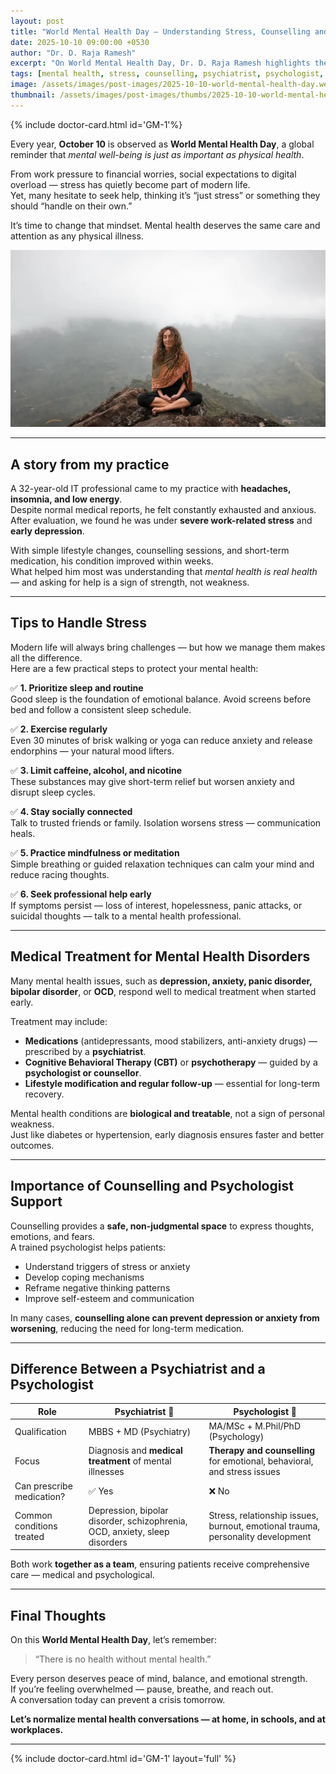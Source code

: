 ```yaml
---
layout: post
title: "World Mental Health Day — Understanding Stress, Counselling and When to Seek Help"
date: 2025-10-10 09:00:00 +0530
author: "Dr. D. Raja Ramesh"
excerpt: "On World Mental Health Day, Dr. D. Raja Ramesh highlights the importance of mental well-being, practical tips to manage stress, and when to seek medical or psychological help."
tags: [mental health, stress, counselling, psychiatrist, psychologist, depression, anxiety, Dr. D. Raja Ramesh]
image: /assets/images/post-images/2025-10-10-world-mental-health-day.webp
thumbnail: /assets/images/post-images/thumbs/2025-10-10-world-mental-health-day.webp
---
```

{% include doctor-card.html id='GM-1'%}


Every year, **October 10** is observed as **World Mental Health Day**, a global reminder that *mental well-being is just as important as physical health*.  

From work pressure to financial worries, social expectations to digital overload — stress has quietly become part of modern life.  
Yet, many hesitate to seek help, thinking it’s “just stress” or something they should “handle on their own.”

It’s time to change that mindset. Mental health deserves the same care and attention as any physical illness.

![World Mental Health Day — Awareness and Care](/assets/images/post-images/2025-10-10-world-mental-health-day.webp)

---

## A story from my practice

A 32-year-old IT professional came to my practice with **headaches, insomnia, and low energy**.  
Despite normal medical reports, he felt constantly exhausted and anxious.  
After evaluation, we found he was under **severe work-related stress** and **early depression**.

With simple lifestyle changes, counselling sessions, and short-term medication, his condition improved within weeks.  
What helped him most was understanding that *mental health is real health* — and asking for help is a sign of strength, not weakness.

---

## Tips to Handle Stress

Modern life will always bring challenges — but how we manage them makes all the difference.  
Here are a few practical steps to protect your mental health:

✅ **1. Prioritize sleep and routine**  
Good sleep is the foundation of emotional balance. Avoid screens before bed and follow a consistent sleep schedule.  

✅ **2. Exercise regularly**  
Even 30 minutes of brisk walking or yoga can reduce anxiety and release endorphins — your natural mood lifters.  

✅ **3. Limit caffeine, alcohol, and nicotine**  
These substances may give short-term relief but worsen anxiety and disrupt sleep cycles.  

✅ **4. Stay socially connected**  
Talk to trusted friends or family. Isolation worsens stress — communication heals.  

✅ **5. Practice mindfulness or meditation**  
Simple breathing or guided relaxation techniques can calm your mind and reduce racing thoughts.  

✅ **6. Seek professional help early**  
If symptoms persist — loss of interest, hopelessness, panic attacks, or suicidal thoughts — talk to a mental health professional.  

---

## Medical Treatment for Mental Health Disorders

Many mental health issues, such as **depression, anxiety, panic disorder, bipolar disorder**, or **OCD**, respond well to medical treatment when started early.

Treatment may include:
- **Medications** (antidepressants, mood stabilizers, anti-anxiety drugs) — prescribed by a **psychiatrist**.  
- **Cognitive Behavioral Therapy (CBT)** or **psychotherapy** — guided by a **psychologist or counsellor**.  
- **Lifestyle modification and regular follow-up** — essential for long-term recovery.

Mental health conditions are **biological and treatable**, not a sign of personal weakness.  
Just like diabetes or hypertension, early diagnosis ensures faster and better outcomes.

---

## Importance of Counselling and Psychologist Support

Counselling provides a **safe, non-judgmental space** to express thoughts, emotions, and fears.  
A trained psychologist helps patients:
- Understand triggers of stress or anxiety  
- Develop coping mechanisms  
- Reframe negative thinking patterns  
- Improve self-esteem and communication  

In many cases, **counselling alone can prevent depression or anxiety from worsening**, reducing the need for long-term medication.

---

## Difference Between a Psychiatrist and a Psychologist

| Role | Psychiatrist 🧠 | Psychologist 💬 |
|------|----------------|----------------|
| Qualification | MBBS + MD (Psychiatry) | MA/MSc + M.Phil/PhD (Psychology) |
| Focus | Diagnosis and **medical treatment** of mental illnesses | **Therapy and counselling** for emotional, behavioral, and stress issues |
| Can prescribe medication? | ✅ Yes | ❌ No |
| Common conditions treated | Depression, bipolar disorder, schizophrenia, OCD, anxiety, sleep disorders | Stress, relationship issues, burnout, emotional trauma, personality development |

Both work **together as a team**, ensuring patients receive comprehensive care — medical and psychological.

---

## Final Thoughts

On this **World Mental Health Day**, let’s remember:  
> “There is no health without mental health.”

Every person deserves peace of mind, balance, and emotional strength.  
If you’re feeling overwhelmed — pause, breathe, and reach out.  
A conversation today can prevent a crisis tomorrow.

**Let’s normalize mental health conversations — at home, in schools, and at workplaces.**

---

{% include doctor-card.html id='GM-1' layout='full' %}
